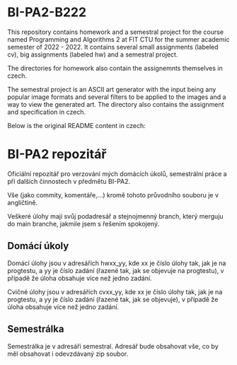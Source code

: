 # BI-PA2-B222

This repository contains homework and a semestral project for the course named Programming and Algorithms 2 at FIT CTU for the summer academic semester of 2022 - 2022. It contains several small assignments (labeled cv), big assignments (labeled hw) and a semestral project.

The directories for homework also contain the assignemnts themselves in czech.

The semestral project is an ASCII art generator with the input being any popular image formats and several filters to be applied to the images and a way to view the generated art. The directory also contains the assignment and specification in czech.

Below is the original README content in czech:

# BI-PA2 repozitář

Oficiální repozitář pro verzování mých domácích úkolů, semestrální práce a při dalších činnostech v předmětu BI-PA2.

Vše (jako commity, komentáře,...) kromě tohoto průvodního souboru je v angličtině.

Veškeré úlohy mají svůj podadresář a stejnojmenný branch, který merguju do main branche, jakmile jsem s řešením spokojený.

## Domácí úkoly

Domácí úlohy jsou v adresářích hwxx_yy, kde xx je číslo úlohy tak, jak je na progtestu, a yy je číslo zadání (řazené tak, jak se objevuje na progtestu), v případě že úloha obsahuje více než jedno zadání.

Cvičné úlohy jsou v adresářích cvxx_yy, kde xx je číslo úlohy tak, jak je na progtestu, a yy je číslo zadání (řazené tak, jak se objevuje), v případě že úloha obsahuje více než jedno zadání.

## Semestrálka

Semestrálka je v adresáři semestral. Adresář bude obsahovat vše, co by měl obsahovat i odevzdávaný zip soubor.
